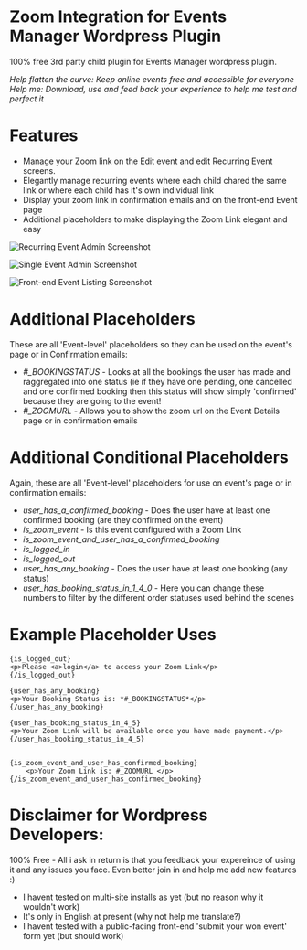 # Zoom Integration for Events Manager Wordpress Plugin
100% free 3rd party child plugin for Events Manager wordpress plugin.

*Help flatten the curve: Keep online events free and accessible for everyone*
*Help me: Download, use and feed back your experience to help me test and perfect it*

# Features
* Manage your Zoom link on the Edit event and edit Recurring Event screens.
* Elegantly manage recurring events where each child chared the same link or where each child has it's own individual link
* Display your zoom link in confirmation emails and on the front-end Event page
* Additional placeholders to make displaying the Zoom Link elegant and easy

![Recurring Event Admin Screenshot](/upnrunning-eventman_extras/screenshot-1.png?raw=true "Recurring Event Admin Screenshot")

![Single Event Admin Screenshot](/upnrunning-eventman_extras/screenshot-3.png?raw=true "Single Event Admin Screenshot")

![Front-end Event Listing Screenshot](/upnrunning-eventman_extras/screenshot-2.png?raw=true "Front-end Event Listing Screenshot")

# Additional Placeholders
These are all 'Event-level' placeholders so they can be used on the event's page or in Confirmation emails:

 * _*#_BOOKINGSTATUS*_ - Looks at all the bookings the user has made and raggregated into one status (ie if they have one pending, one cancelled and one confirmed booking then this status will show simply 'confirmed' because they are going to the event!
 * _*#_ZOOMURL*_ - Allows you to show the zoom url on the Event Details page or in confirmation emails
 
 # Additional Conditional Placeholders
 Again, these are all 'Event-level' placeholders for use on event's page or in confirmation emails:
 
  * *user_has_a_confirmed_booking* - Does the user have at least one confirmed booking (are they confirmed on the event)
  * *is_zoom_event* - Is this event configured with a Zoom Link
  * *is_zoom_event_and_user_has_a_confirmed_booking*
  * *is_logged_in*
  * *is_logged_out*
  * *user_has_any_booking* - Does the user have at least one booking (any status)
  * *user_has_booking_status_in_1_4_0* - Here you can change these numbers to filter by the different order statuses used behind the scenes
  
 # Example Placeholder Uses
```
{is_logged_out}
<p>Please <a>login</a> to access your Zoom Link</p>
{/is_logged_out}

{user_has_any_booking}
<p>Your Booking Status is: *#_BOOKINGSTATUS*</p>
{/user_has_any_booking}

{user_has_booking_status_in_4_5}
<p>Your Zoom Link will be available once you have made payment.</p>
{/user_has_booking_status_in_4_5}


{is_zoom_event_and_user_has_confirmed_booking}
    <p>Your Zoom Link is: #_ZOOMURL </p>
{/is_zoom_event_and_user_has_confirmed_booking}
```

# Disclaimer for Wordpress Developers:
100% Free - All i ask in return is that you feedback your expereince of using it and any issues you face. Even better join in and help me add new features :)

 * I havent tested on multi-site installs as yet (but no reason why it wouldn't work)
 * It's only in English at present (why not help me translate?)
 * I havent tested with a public-facing front-end 'submit your won event' form yet (but should work)
